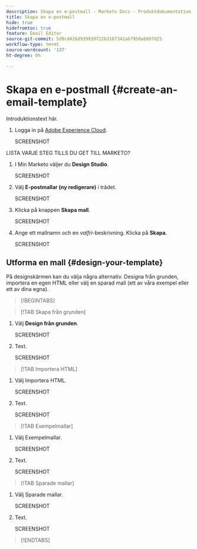 ```yaml
---
description: Skapa en e-postmall - Marketo Docs - Produktdokumentation
title: Skapa en e-postmall
hide: true
hidefromtoc: true
feature: Email Editor
source-git-commit: 5d9cd426d939939f22b3187342ab7950a6897d25
workflow-type: tm+mt
source-wordcount: '137'
ht-degree: 0%

---
```


# Skapa en e-postmall {#create-an-email-template}

Introduktionstext här.

1. Logga in på [Adobe Experience Cloud](https://experiencecloud.adobe.com/).

   SCREENSHOT

LISTA VARJE STEG TILLS DU GET TILL MARKETO?

1. I Min Marketo väljer du **Design Studio**.

   SCREENSHOT

1. Välj **E-postmallar (ny redigerare)** i trädet.

   SCREENSHOT

1. Klicka på knappen **Skapa mall**.

   SCREENSHOT

1. Ange ett mallnamn och en _valfri_-beskrivning. Klicka på **Skapa**.

   SCREENSHOT

## Utforma en mall {#design-your-template}

På designskärmen kan du välja några alternativ. Designa från grunden, importera en egen HTML eller välj en sparad mall (ett av våra exempel eller ett av dina egna).

>[!BEGINTABS]

>[!TAB Skapa från grunden]

1. Välj **Design från grunden**.

   SCREENSHOT

1. Text.

   SCREENSHOT

>[!TAB Importera HTML]

1. Välj Importera HTML.

   SCREENSHOT

1. Text.

   SCREENSHOT

>[!TAB Exempelmallar]

1. Välj Exempelmallar.

   SCREENSHOT

1. Text.

   SCREENSHOT

>[!TAB Sparade mallar]

1. Välj Sparade mallar.

   SCREENSHOT

1. Text.

   SCREENSHOT

>[!ENDTABS]
